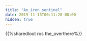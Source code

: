 ```yaml
---
title: "An_iron_sentinel"
date: 2019-11-13T00:11:28-08:00
hidden: true
---
```


{{%sharedloot ros the_overthere%}}
